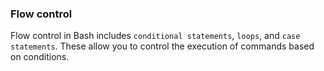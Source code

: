 ### Flow control
Flow control in Bash includes `conditional statements`, `loops`, and `case statements`. These allow you to control the execution of commands based on conditions.
